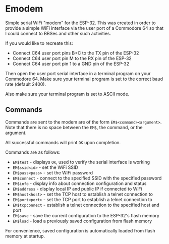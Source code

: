 # Emodem
Simple serial WiFi "modem" for the ESP-32. This was created in order to provide a simple WiFi interface via the user port of a Commodore 64 so that I could connect to BBSes and other such activities.

If you would like to recreate this:
* Connect C64 user port pins B+C to the TX pin of the ESP-32
* Connect C64 user port pin M to the RX pin of the ESP-32
* Connect C64 user port pin 1 to a GND pin of the ESP-32

Then open the user port serial interface in a terminal program on your Commodore 64. Make sure your terminal program is set to the correct baud rate (default 2400).

Also make sure your terminal program is set to ASCII mode.

## Commands
Commands are sent to the modem  are of the form `EM$<command><argument>`. Note that there is no space between the `EM$`, the command, or the argument.

All successful commands will print `OK` upon completion.

Commands are as follows:
* `EM$test` - displays `OK`, used to verify the serial interface is working
* `EM$ssid<id>` - set the WiFi SSID
* `EM$pass<pass>` - set the WiFi password
* `EM$connect` - connect to the specified SSID with the specified password
* `EM$info` - display info about connection configuration and status
* `EM$address` - display local IP and public IP if connected to WiFi
* `EM$host<host>` - set the TCP host to establish a telnet connection to
* `EM$port<port>` - set the TCP port to establish a telnet connection to
* `EM$tcpconnect` - establish a telnet connection to the specified host and port
* `EM$save` - save the current configuration to the ESP-32's flash memory
* `EM$load` - load a previously saved configuration from flash memory

For convenience, saved configuration is automatically loaded from flash memory at startup.
